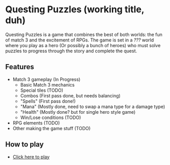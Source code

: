 # Questing Puzzles (working title, duh)

Questing Puzzles is a game that combines the best of both worlds: the fun of match 3 and the excitement of RPGs. The game is set in a *???* world where you play as a hero (Or possibly a bunch of heroes) who must solve puzzles to progress through the story and complete the quest.

## Features

- Match 3 gameplay (In Progress)
  - Basic Match 3 mechanics
  - Special tiles (TODO)
  - Combos (First pass done, but needs balancing)
  - "Spells" (First pass done!)
  - "Mana" (Mostly done, need to swap a mana type for a damage type)
  - "Health" (Mostly done? but for single hero style game)
  - Win/Lose conditions (TODO)
- RPG elements (TODO)
- Other making the game stuff (TODO)

## How to play

- [Click here to play](https://charcoalstyles.github.io/questing-puzzles-flx/)

